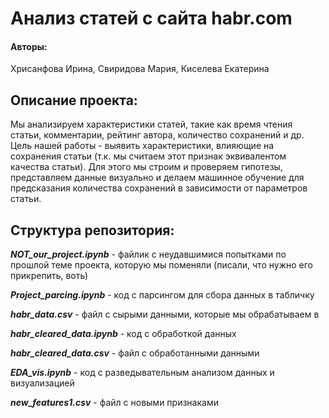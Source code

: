 # Анализ статей с сайта habr.com
#### Авторы:
Хрисанфова Ирина, Свиридова Мария, Киселева Екатерина

## Описание проекта:
Мы анализируем характеристики статей, такие как время чтения статьи, комментарии, рейтинг автора, количество сохранений и др. Цель нашей работы - выявить характеристики, влияющие на сохранения статьи (т.к. мы считаем этот признак эквивалентом качества статьи). Для этого мы строим и проверяем гипотезы, представляем данные визуально и делаем машинное обучение для предсказания количества сохранений в зависимости от параметров статьи.

## Структура репозитория:

***NOT_our_project.ipynb*** - файлик с неудавшимися попытками по прошлой теме проекта, которую мы поменяли (писали, что нужно его прикрепить, воть)

***Project_parcing.ipynb*** - код с парсингом для сбора данных в табличку

***habr_data.csv*** - файл с сырыми данными, которые мы обрабатываем в 

***habr_cleared_data.ipynb*** - код с обработкой данных

***habr_cleared_data.csv*** - файл с обработанными данными

***EDA_vis.ipynb*** - код с разведывательным анализом данных и визуализацией

***new_features1.csv*** - файл с новыми признаками
